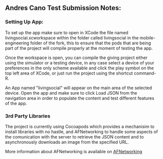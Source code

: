 
## Andres Cano Test Submission Notes:

### Setting Up App:

To set up the app make sure to open in XCode the file named livingsocial.xcworkspace within the folder called livingsocial in the mobile-engineering folder of the fork, this to ensure that the pods that are being part of the project will compile properly at the moment of testing the app.

Once the workspace is open, you can compile the giving project either using the simulator or a testing device, in any case select a device of your preferences in the only scheme available and click the play symbol on the top left area of XCode, or just run the project using the shortcut command-R.

An App named "livingsocial" will appear on the main area of the selected device. Open the app and make sure to click Load JSON from the navigation area in order to populate the content and test different features of the app.

### 3rd Party Libraries

The project is currently using Cocoapods which provides a mechanisim to install libraries with no hastle, and AFNetworking to handle some aspects of the comunication with the server to retrieve the JSON content and to asynchronously downloads an image from the specified URL.

More information about AFNetworking is available on [AFNetworking](https://github.com/AFNetworking/AFNetworking)

